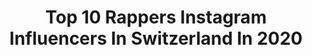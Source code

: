 ---
title: Top 10 Rappers Instagram Influencers In Switzerland In 2020
description: >-
  Find top rappers Instagram influencers in Switzerland in 2020. Most popular hashtags: #inlovewithswitzerland #switzerland #zurich #stayhome.
platform: Instagram
profiles:
  - username: "milothasangjekaj"
    fullname: >-
      BIGEM  〽️
    location: "Switzerland"
    followers: 14853
    engagement: 161
    commentsToLikes: 0.045736
    id: ck0turbqq8diz0i19iplww7tr
    verified: false
    hashtags: "#prishtina, #2vjet, #stayconnected, #picoftheday"
  - username: "fsprodvinu"
    fullname: >-
      FSPROD VINU
    location: "Switzerland"
    followers: 10619
    engagement: 676
    commentsToLikes: 0.025154
    id: ck602lz97hx8b0i14gd3jiwfz
    verified: false
    hashtags: "#trending, #aligatie, #tiktoktamil, #soon"
  - username: "melaniepipi"
    fullname: >-
      Mélanie Vargas
    location: "Switzerland"
    followers: 2485
    engagement: 1781
    commentsToLikes: 0.073320
    id: ckap5yziedrdn0i78gz9ba5e4
    verified: false
    hashtags: "#lesbiennesuisse, #lovemakeup, #lesbianstory, #singlelesbians"
  - username: "_vikicka_"
    fullname: >-
      Viki 💪
    location: "Switzerland"
    followers: 7011
    engagement: 1769
    commentsToLikes: 0.009958
    id: ck8t2ivqszo4p0j783hfphxed
    verified: false
    hashtags: "#nomuscles, #swissalps, #beautifulday, #quarantinebody"
  - username: "drillito"
    fullname: >-
      Drill
    location: "Switzerland"
    followers: 13766
    engagement: 1321
    commentsToLikes: 0.004604
    id: ck5hgmnhb3lr80i115ly5qf92
    verified: false
    hashtags: "#official, #cave, #ontheset, #dulesempler"
  - username: "jonnys_galerie"
    fullname: >-
      LANDSCAPE & NATURE of my🌏
    location: "Switzerland"
    followers: 6227
    engagement: 1102
    commentsToLikes: 0.078078
    id: ck0tu538j5ocd0i19eu42zj7c
    verified: false
    hashtags: "#glarus, #flussufer, #weekend, #vierwaldst"
  - username: "danaverdene"
    fullname: >-
      DANA🇨🇭Zurich, Switzerland
    location: "Switzerland"
    followers: 2844
    engagement: 1561
    commentsToLikes: 0.043844
    id: ck5hhmfbl8zo60i117bmcgi3g
    verified: false
    hashtags: "#pleasestayhome, #liguriancoast, #travelgirlsgo, #topzurichphoto"
  - username: "1000schweizerorte"
    fullname: >-
      1000 Schweizer Orte
    location: "Switzerland"
    followers: 31761
    engagement: 454
    commentsToLikes: 0.004834
    id: ck14kekmyp5430i1900eh4pol
    verified: false
    hashtags: "#gurtnellen, #glaris, #landwasser, #wallis"
  - username: "visitzurich"
    fullname: >-
      Zürich Tourism
    location: "Switzerland"
    followers: 110651
    engagement: 323
    commentsToLikes: 0.010157
    id: ck0tvs3pocmpb0i19rl9o9il2
    verified: true
    hashtags: "#visitz, #swisscities, #heimat, #towers"
  - username: "adin_rs6"
    fullname: >-
      Audi RS6
    location: "Switzerland"
    followers: 4242
    engagement: 3151
    commentsToLikes: 0.037644
    id: ck9wcy2fad6d00j784tpc1iz1
    verified: false
    hashtags: "#mercedesamg, #mercedesbenz, #mercedes, #c63amg"
---